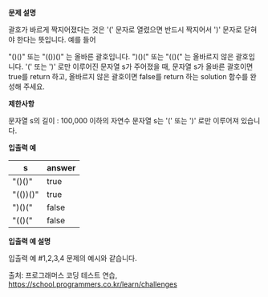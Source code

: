 **문제 설명**

괄호가 바르게 짝지어졌다는 것은 '(' 문자로 열렸으면 반드시 짝지어서 ')' 문자로 닫혀야 한다는 뜻입니다. 예를 들어

"()()" 또는 "(())()" 는 올바른 괄호입니다.
")()(" 또는 "(()(" 는 올바르지 않은 괄호입니다.
'(' 또는 ')' 로만 이루어진 문자열 s가 주어졌을 때, 문자열 s가 올바른 괄호이면 true를 return 하고, 올바르지 않은 괄호이면 false를 return 하는 solution 함수를 완성해 주세요.

**제한사항**

문자열 s의 길이 : 100,000 이하의 자연수
문자열 s는 '(' 또는 ')' 로만 이루어져 있습니다.

**입출력 예**

| s |	answer  |
| ----  | ----  |
| "()()"  |	true  |
| "(())()"  |	true  |
| ")()("  |	false |
| "(()("  |	false |

**입출력 예 설명**

입출력 예 #1,2,3,4
문제의 예시와 같습니다.

출처: 프로그래머스 코딩 테스트 연습, https://school.programmers.co.kr/learn/challenges
